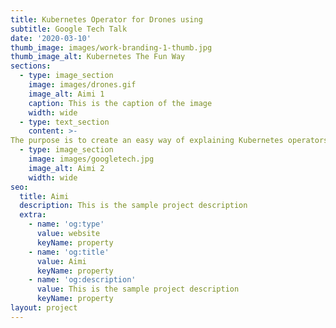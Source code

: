 ```yaml
---
title: Kubernetes Operator for Drones using
subtitle: Google Tech Talk
date: '2020-03-10'
thumb_image: images/work-branding-1-thumb.jpg
thumb_image_alt: Kubernetes The Fun Way
sections:
  - type: image_section
    image: images/drones.gif
    image_alt: Aimi 1
    caption: This is the caption of the image
    width: wide
  - type: text_section
    content: >-
The purpose is to create an easy way of explaining Kubernetes operators. (Hence the drones)
  - type: image_section
    image: images/googletech.jpg
    image_alt: Aimi 2
    width: wide
seo:
  title: Aimi
  description: This is the sample project description
  extra:
    - name: 'og:type'
      value: website
      keyName: property
    - name: 'og:title'
      value: Aimi
      keyName: property
    - name: 'og:description'
      value: This is the sample project description
      keyName: property
layout: project
---
```

